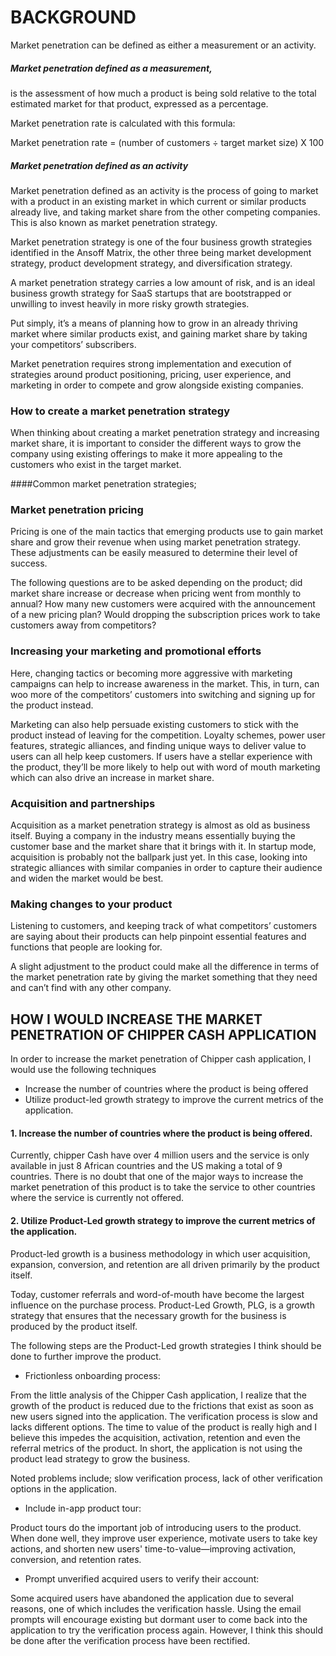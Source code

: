 # BACKGROUND

Market penetration can be defined as either a measurement or an activity.

##### Market penetration defined as a measurement, 

is the assessment of how much a product is being sold relative to the total estimated market for that product, expressed as a percentage. 

Market penetration rate is calculated with this formula:

Market penetration rate = (number of customers ÷ target market size) X 100				

##### Market penetration defined as an activity

Market penetration defined as an activity is the process of going to market with a product in an existing market in which current or similar products already live, and taking market share from the other competing companies. This is also known as market penetration strategy.

Market penetration strategy is one of the four business growth strategies identified in the Ansoff Matrix, the other three being market development strategy, product development strategy, and diversification strategy. 

A market penetration strategy carries a low amount of risk, and is an ideal business growth strategy for SaaS startups that are bootstrapped or unwilling to invest heavily in more risky growth strategies.

Put simply, it’s a means of planning how to grow in an already thriving market where similar products exist, and gaining market share by taking your competitors’ subscribers.

Market penetration requires strong implementation and execution of strategies around product positioning, pricing, user experience, and marketing in order to compete and grow alongside existing companies.

### How to create a market penetration strategy

When thinking about creating a market penetration strategy and increasing market share, it is important to consider the different ways to grow the company using existing offerings to make it more appealing to the customers who exist in the target market.

####Common market penetration strategies;


### Market penetration pricing

Pricing is one of the main tactics that emerging products use to gain market share and grow their revenue when using market penetration strategy. These adjustments can be easily measured to determine their level of success.

The following questions are to be asked depending on the product; did market share increase or decrease when pricing went from monthly to annual? How many new customers were acquired with the announcement of a new pricing plan? Would dropping the subscription prices work to take customers away from competitors?

### Increasing your marketing and promotional efforts

Here, changing tactics or becoming more aggressive with marketing campaigns can help to increase awareness in the market. This, in turn, can woo more of the competitors’ customers into switching and signing up for the product instead.

Marketing can also help persuade existing customers to stick with the product instead of leaving for the competition. Loyalty schemes, power user features, strategic alliances, and finding unique ways to deliver value to users can all help keep customers. If users have a stellar experience with the product, they’ll be more likely to help out with word of mouth marketing which can also drive an increase in market share.

### Acquisition and partnerships

Acquisition as a market penetration strategy is almost as old as business itself. Buying a company in the industry means essentially buying the customer base and the market share that it brings with it. In startup mode, acquisition is probably not the ballpark just yet. In this case, looking into strategic alliances with similar companies in order to capture their audience and widen the market would be best.

### Making changes to your product

Listening to customers, and keeping track of what competitors’ customers are saying about their products can help pinpoint essential features and functions that people are looking for.

A slight adjustment to the product could make all the difference in terms of the market penetration rate by giving the market something that they need and can’t find with any other company.

## HOW I WOULD INCREASE THE MARKET PENETRATION OF CHIPPER CASH APPLICATION

In order to increase the market penetration of Chipper cash application, I would use the following techniques
* Increase the number of countries where the product is being offered
* Utilize product-led growth strategy to improve the current metrics of the application.

#### 1.	Increase the number of countries where the product is being offered.

Currently, chipper Cash have over 4 million users and the service is only available in just 8 African countries and the US making a total of 9 countries. There is no doubt that one of the major ways to increase the market penetration of this product is to take the service to other countries where the service is currently not offered.  

#### 2.	Utilize Product-Led growth strategy to improve the current metrics of the application.

Product-led growth is a business methodology in which user acquisition, expansion, conversion, and retention are all driven primarily by the product itself.

Today, customer referrals and word-of-mouth have become the largest influence on the purchase process. Product-Led Growth, PLG, is a growth strategy that ensures that the necessary growth for the business is produced by the product itself.

The following steps are the Product-Led growth strategies I think should be done to further improve the product.

* Frictionless onboarding process: 

From the little analysis of the Chipper Cash application, I realize that the growth of the product is reduced due to the frictions that exist as soon as new users signed into the application. The verification process is slow and lacks different options. The time to value of the product is really high and I believe this impedes the acquisition, activation, retention and even the referral metrics of the product. In short, the application is not using the product lead strategy to grow the business. 

Noted problems include; slow verification process, lack of other verification options in the application. 

* Include in-app product tour: 

Product tours do the important job of introducing users to the product. When done well, they improve user experience, motivate users to take key actions, and shorten new users' time-to-value—improving activation, conversion, and retention rates.

* Prompt unverified acquired users to verify their account: 

Some acquired users have abandoned the application due to several reasons, one of which includes the verification hassle. Using the email prompts will encourage existing but dormant user to come back into the application to try the verification process again. However, I think this should be done after the verification process have been rectified.

